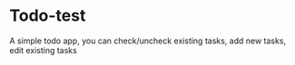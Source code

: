 # Todo-test
A simple todo app, you can check/uncheck existing tasks, add new tasks, edit existing tasks
